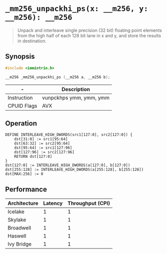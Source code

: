 `_mm256_unpackhi_ps(x: __m256, y: __m256): __m256`
==================================================

> Unpack and interleave single precision (32 bit) floating point elements from the high half of each 128 bit lane in x and y, and store the results in destination.

## Synopsis

```c
#include <immintrin.h>

__m256 _mm256_unpackhi_ps (__m256 a, __m256 b);
```

| -           | Description             |
| ----------- | ----------------------- |
| Instruction | vunpckhps ymm, ymm, ymm |
| CPUID Flags | AVX                     |

## Operation

```
DEFINE INTERLEAVE_HIGH_DWORDS(src1[127:0], src2[127:0]) {
	dst[31:0] := src1[95:64] 
	dst[63:32] := src2[95:64] 
	dst[95:64] := src1[127:96] 
	dst[127:96] := src2[127:96] 
	RETURN dst[127:0]	
}
dst[127:0] := INTERLEAVE_HIGH_DWORDS(a[127:0], b[127:0])
dst[255:128] := INTERLEAVE_HIGH_DWORDS(a[255:128], b[255:128])
dst[MAX:256] := 0
```

## Performance

| Architecture | Latency | Throughput (CPI) |
| ------------ | ------- | ---------------- |
| Icelake      | 1       | 1                |
| Skylake      | 1       | 1                |
| Broadwell    | 1       | 1                |
| Haswell      | 1       | 1                |
| Ivy Bridge   | 1       | 1                |

